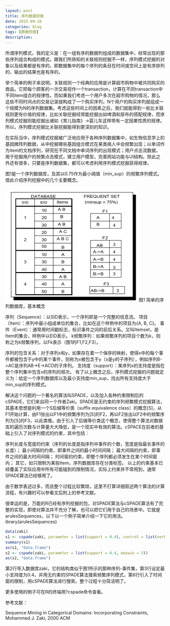 ```yaml
---
layout: post
title: 序列数据挖掘
date: 2015-09-10
categories: blog
tags: [数据挖掘]
description: 
---
```


所谓序列模式，我的定义是：在一组有序的数据列组成的数据集中，经常出现的那些序列组合构成的模式。跟我们所熟知的关联规则挖掘不一样，序列模式挖掘的对象以及结果都是有序的，即数据集中的每个序列的条目在时间或空间上是有序排列的，输出的结果也是有序的。

举个简单的例子来说明，关联规则一个经典的应用是计算超市购物中被共同购买的商品，它把每个顾客的一次交易视作一个transaction，计算在不同transaction中不同item组合的规律性。而如果我们考虑一个用户多次在超市购物的情况，那么这些不同时间点的交易记录就构成了一个购买序列，N个用户的购买序列就组成一个规模为N的序列数据集。考虑这些时间上的因素之后，我们就能得到一些比关联规则更有价值的规律，比如关联挖掘经常能挖掘出如啤酒和尿布的搭配规律，而序列模式挖掘则能挖掘出诸如《育儿指南》->婴儿车这样带有一定因果性质的规律。所以，序列模式挖掘比关联挖掘能得到更深刻的知识。

在实际当中，序列模式挖掘被广泛地应用于各种序列数据集中，如生物信息学上的基因微阵列数据，从中挖掘哪些基因组合模式在某类病人中会频繁出现；以单词作为item的文档序列，研究在不同文档中单词序列的出现模式；用户点击流数据，用于挖掘用户的频繁点击模式，建立用户模型，完善网站功能与UI结构。除此之外还有很多，只要是序列数据集，都可以考虑利用序列模式挖掘获得规律。

图1是一个序列数据库，及其以0.75作为最小阈值（min_sup）的频繁序列模式。借此介绍序列挖掘中的几个主要概念。

![图1](https://raw.githubusercontent.com/Norris-Niu/Norris-Niu.github.io/master/images/序列数据挖掘.jpg)
图1 简单的序列数据库，基本概念

序列（Sequence）：以SID表示，一个序列即是一个完整的信息流。
项目（Item）：序列中最小组成单位的集合，比如在这个样例中的项目为{A, B, C}。
事件（Event）：通常用时间戳标志，标识事件之间的前后关系。又叫Itemset，是Item的集合，样例中以EID表示。
k频繁序列：如果频繁序列的项目个数为k，则称之为k频繁序列，以Fk表示（图1的F1,F2,F3）。

序列的包含关系：对于序列x和y，如果存在着一个保序的映射，使得x中的每个事件都被包含于y中的某个事件，则称为x被包含于y（x是y的子序列），例如序列B->AC是序列AB->E->ACD的子序列。
支持度（support）：某序列x的支持度是指在整个序列集中包含x的序列的频次。
有了以上概念之后，序列模式挖掘的问题就定义为：给定一个序列数据库以及最小支持度min_sup，找出所有支持度大于min_sup的序列模式。

解决这个问题的一个著名的算法叫SPADE，以及加入各种约束限制后的cSPADE，它们来自同一个作者Zaki。SPADE是无约束的序列频繁模式挖掘算法，其基本思想是利用一个S后缀等价类（suffix equivalence class）的概念[S]，从F1开始计算，由F1张出以F1中的频繁序列为[S]的F2，再以F2张出以F2中的频繁序列为[S]的F3，以此类推。由于引入了后缀等价类这个概念，使得整个算法对数据库的遍历次数与计算量大大降低，是一个现实中有效的算法。cSPACE在前者的基础上引入了对序列模式的约束，其中包括：

序列长度与宽度的约束（序列的长度是指序列中事件的个数，宽度是指最长事件的长度）；
最小间隔的约束，即事件之间的最小时间间隔；
最大间隔的约束，即事件之间的最大时间间隔；
时间窗的约束，即整个序列都必须发生在某个时间窗内；
其它，如只限制为某些Item，序列数据库存在分类标签。
以上的约束基本已经覆盖了实际应用中所有可能碰到的限制情况，实际上约束并不常用到，通常SPADE算法已经够用了。

由于数学表述过多，而且整个过程比较繁琐，这里不打算详细叙述两个算法的计算流程，有兴趣的可以参看文后附上的参考文献。

很幸运的是，万能的R已经有序列挖掘的包，对SPADE算法与cSPADE算法有了完整的实现，即使对算法并不充分了解，也可以把它们用于自己的场景中。它就是arulesSequences，以下以一个例子简单介绍一下它的用法。
ibrary(arulesSequences)

```r
data(zaki)
s1 <- cspade(zaki, parameter = list(support = 0.4), control = list(verbose = TRUE))
summary(s1)
as(s1, "data.frame")
s2 <- cspade(zaki, parameter = list(support = 0.4, maxwin = 5))
as(s2, "data.frame")
```

第2行导入数据库zaki，它的结构类似于图1所示的那种序列-事件集，第3行设定最小支持度为0.4，并用无约束的SPADE算法搜索频繁序列模式，第6行引入了时间窗的限制，用cSPADE算法进行搜索。整个过程十分简洁明了。

更多使用的例子可在R的终端用?cspade命令查看。

参考文献：

Sequence Mining in Categorical Domains: Incorporating Constraints, Mohammed J. Zaki, 2000 ACM